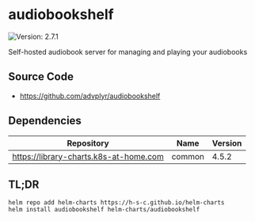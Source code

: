 # audiobookshelf

![Version: 2.7.1](https://img.shields.io/badge/AppVersion-2.7.1-informational?style=flat-square)

Self-hosted audiobook server for managing and playing your audiobooks

## Source Code

* <https://github.com/advplyr/audiobookshelf>

## Dependencies

| Repository | Name | Version |
|------------|------|---------|
| https://library-charts.k8s-at-home.com | common | 4.5.2 |

## TL;DR

```console
helm repo add helm-charts https://h-s-c.github.io/helm-charts
helm install audiobookshelf helm-charts/audiobookshelf
```
